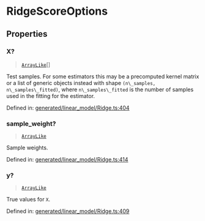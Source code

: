 # RidgeScoreOptions

## Properties

### X?

> [`ArrayLike`](../types/ArrayLike.md)[]

Test samples. For some estimators this may be a precomputed kernel matrix or a list of generic objects instead with shape `(n\_samples, n\_samples\_fitted)`, where `n\_samples\_fitted` is the number of samples used in the fitting for the estimator.

Defined in:  [generated/linear\_model/Ridge.ts:404](https://github.com/transitive-bullshit/scikit-learn-ts/blob/92ab806/packages/sklearn/src/generated/linear_model/Ridge.ts#L404)

### sample\_weight?

> [`ArrayLike`](../types/ArrayLike.md)

Sample weights.

Defined in:  [generated/linear\_model/Ridge.ts:414](https://github.com/transitive-bullshit/scikit-learn-ts/blob/92ab806/packages/sklearn/src/generated/linear_model/Ridge.ts#L414)

### y?

> [`ArrayLike`](../types/ArrayLike.md)

True values for `X`.

Defined in:  [generated/linear\_model/Ridge.ts:409](https://github.com/transitive-bullshit/scikit-learn-ts/blob/92ab806/packages/sklearn/src/generated/linear_model/Ridge.ts#L409)
